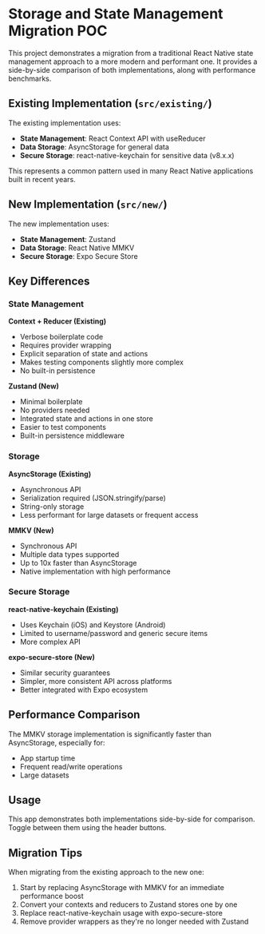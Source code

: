 # Storage and State Management Migration POC

This project demonstrates a migration from a traditional React Native state management approach to a more modern and performant one. It provides a side-by-side comparison of both implementations, along with performance benchmarks.

## Existing Implementation (`src/existing/`)

The existing implementation uses:

- **State Management**: React Context API with useReducer
- **Data Storage**: AsyncStorage for general data
- **Secure Storage**: react-native-keychain for sensitive data (v8.x.x)

This represents a common pattern used in many React Native applications built in recent years.

## New Implementation (`src/new/`)

The new implementation uses:

- **State Management**: Zustand
- **Data Storage**: React Native MMKV
- **Secure Storage**: Expo Secure Store

## Key Differences

### State Management

**Context + Reducer (Existing)**
- Verbose boilerplate code
- Requires provider wrapping
- Explicit separation of state and actions
- Makes testing components slightly more complex
- No built-in persistence

**Zustand (New)**
- Minimal boilerplate
- No providers needed
- Integrated state and actions in one store
- Easier to test components
- Built-in persistence middleware

### Storage

**AsyncStorage (Existing)**
- Asynchronous API
- Serialization required (JSON.stringify/parse)
- String-only storage
- Less performant for large datasets or frequent access

**MMKV (New)**
- Synchronous API
- Multiple data types supported
- Up to 10x faster than AsyncStorage
- Native implementation with high performance

### Secure Storage

**react-native-keychain (Existing)**
- Uses Keychain (iOS) and Keystore (Android)
- Limited to username/password and generic secure items
- More complex API

**expo-secure-store (New)**
- Similar security guarantees 
- Simpler, more consistent API across platforms
- Better integrated with Expo ecosystem

## Performance Comparison

The MMKV storage implementation is significantly faster than AsyncStorage, especially for:
- App startup time
- Frequent read/write operations
- Large datasets

## Usage

This app demonstrates both implementations side-by-side for comparison. Toggle between them using the header buttons.

## Migration Tips

When migrating from the existing approach to the new one:

1. Start by replacing AsyncStorage with MMKV for an immediate performance boost
2. Convert your contexts and reducers to Zustand stores one by one
3. Replace react-native-keychain usage with expo-secure-store
4. Remove provider wrappers as they're no longer needed with Zustand

